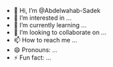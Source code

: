 - 👋 Hi, I’m @Abdelwahab-Sadek
- 👀 I’m interested in ...
- 🌱 I’m currently learning ...
- 💞️ I’m looking to collaborate on ...
- 📫 How to reach me ...
- 😄 Pronouns: ...
- ⚡ Fun fact: ...

<!---
Abdelwahab-Sadek/Abdelwahab-Sadek is a ✨ special ✨ repository because its `README.md` (this file) appears on your GitHub profile.
You can click the Preview link to take a look at your changes.
--->
